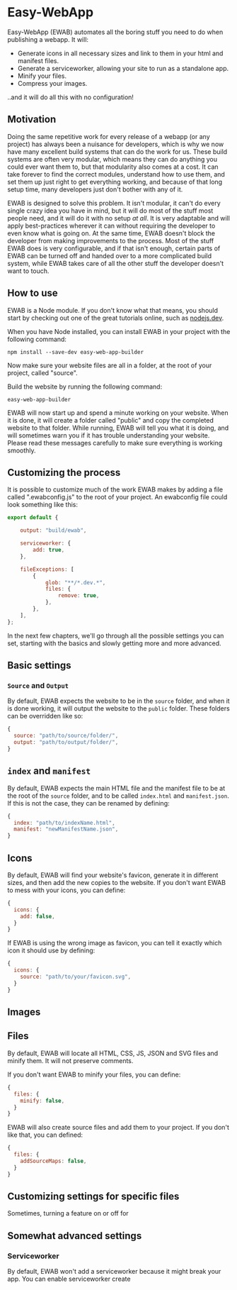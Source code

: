 # Easy-WebApp
Easy-WebApp (EWAB) automates all the boring stuff you need to do when publishing a webapp. It will:

- Generate icons in all necessary sizes and link to them in your html and manifest files.
- Generate a serviceworker, allowing your site to run as a standalone app.
- Minify your files.
- Compress your images.

..and it will do all this with no configuration!

## Motivation
Doing the same repetitive work for every release of a webapp (or any project) has always been a nuisance for developers, which is why we now have many excellent build systems that can do the work for us. These build systems are often very modular, which means they can do anything you could ever want them to, but that modularity also comes at a cost. It can take forever to find the correct modules, understand how to use them, and set them up just right to get everything working, and because of that long setup time, many developers just don't bother with any of it.

EWAB is designed to solve this problem. It isn't modular, it can't do every single crazy idea you have in mind, but it will do most of the stuff most people need, and it will do it with no setup _at all_. It is very adaptable and will apply best-practices wherever it can without requiring the developer to even know what is going on.
At the same time, EWAB doesn't block the developer from making improvements to the process. Most of the stuff EWAB does is very configurable, and if that isn't enough, certain parts of EWAB can be turned off and handed over to a more complicated build system, while EWAB takes care of all the other stuff the developer doesn't want to touch.

## How to use
EWAB is a Node module. If you don't know what that means, you should start by checking out one of the great tutorials online, such as [nodejs.dev](https://nodejs.dev/learn/introduction-to-nodejs).

When you have Node installed, you can install EWAB in your project with the following command:
```
npm install --save-dev easy-web-app-builder
```

Now make sure your website files are all in a folder, at the root of your project, called "source".

Build the website by running the following command:
```
easy-web-app-builder
```

EWAB will now start up and spend a minute working on your website. When it is done, it will create a folder called "public" and copy the completed website to that folder.
While running, EWAB will tell you what it is doing, and will sometimes warn you if it has trouble understanding your website. Please read these messages carefully to make sure everything is working smoothly.

## Customizing the process
It is possible to customize much of the work EWAB makes by adding a file called ".ewabconfig.js" to the root of your project. An ewabconfig file could look something like this:
```js
export default {

	output: "build/ewab",

	serviceworker: {
		add: true,
	},

	fileExceptions: [
		{
			glob: "**/*.dev.*",
			files: {
				remove: true,
			},
		},
	],
};
```

In the next few chapters, we'll go through all the possible settings you can set, starting with the basics and slowly getting more and more advanced.

## Basic settings

### `Source` and  `Output`
By default, EWAB expects the website to be in the `source` folder, and when it is done working, it will output the website to the `public` folder. These folders can be overridden like so:
```js
{
  source: "path/to/source/folder/",
  output: "path/to/output/folder/",
}
```

## `index` and `manifest`
By default, EWAB expects the main HTML file and the manifest file to be at the root of the `source` folder, and to be called `index.html` and `manifest.json`. If this is not the case, they can be renamed by defining:
```js
{
  index: "path/to/indexName.html",
  manifest: "newManifestName.json",
}
```

## Icons
By default, EWAB will find your website's favicon, generate it in different sizes, and then add the new copies to the website. If you don't want EWAB to mess with your icons, you can define:
```js
{
  icons: {
    add: false,
  }
}
```

If EWAB is using the wrong image as favicon, you can tell it exactly which icon it should use by defining:
```js
{
  icons: {
    source: "path/to/your/favicon.svg",
  }
}
```

## Images

## Files
By default, EWAB will locate all HTML, CSS, JS, JSON and SVG files and minify them. It will not preserve comments.

If you don't want EWAB to minify your files, you can define:
```js
{
  files: {
    minify: false,
  }
}
```

EWAB will also create source files and add them to your project. If you don't like that, you can defined:
```js
{
  files: {
    addSourceMaps: false,
  }
}
```

## Customizing settings for specific files
Sometimes, turning a feature on or off for 

## Somewhat advanced settings

### Serviceworker
By default, EWAB won't add a serviceworker because it might break your app. You can enable serviceworker create
